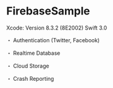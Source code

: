 FirebaseSample
===============

Xcode: Version 8.3.2 (8E2002)
Swift 3.0


・ Authentication (Twitter, Facebook)

・ Realtime Database

・ Cloud Storage

・ Crash Reporting
